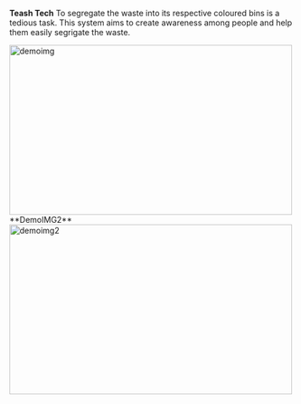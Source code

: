 **Teash Tech**
To segregate the waste into its respective coloured bins is a tedious task. This system aims to create awareness among people and help them easily segrigate the waste.

<img src="imgs\demoimg" alt="demoimg" width="500" height="300">
**DemoIMG2**
<img src="imgs\demoimg2" alt="demoimg2" width="500" height="300">
